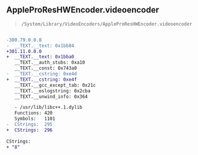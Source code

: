 ## AppleProResHWEncoder.videoencoder

> `/System/Library/VideoEncoders/AppleProResHWEncoder.videoencoder`

```diff

-300.79.0.0.0
-  __TEXT.__text: 0x1bb84
+301.11.0.0.0
+  __TEXT.__text: 0x1bba0
   __TEXT.__auth_stubs: 0xa10
   __TEXT.__const: 0x743a0
-  __TEXT.__cstring: 0xe4d
+  __TEXT.__cstring: 0xe4f
   __TEXT.__gcc_except_tab: 0x21c
   __TEXT.__oslogstring: 0x2cba
   __TEXT.__unwind_info: 0x364

   - /usr/lib/libc++.1.dylib
   Functions: 420
   Symbols:   1101
-  CStrings:  295
+  CStrings:  296
 
CStrings:
+ "8"

```
